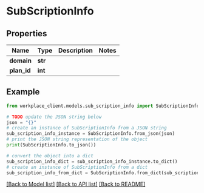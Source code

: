 # SubScriptionInfo


## Properties

Name | Type | Description | Notes
------------ | ------------- | ------------- | -------------
**domain** | **str** |  | 
**plan_id** | **int** |  | 

## Example

```python
from workplace_client.models.sub_scription_info import SubScriptionInfo

# TODO update the JSON string below
json = "{}"
# create an instance of SubScriptionInfo from a JSON string
sub_scription_info_instance = SubScriptionInfo.from_json(json)
# print the JSON string representation of the object
print(SubScriptionInfo.to_json())

# convert the object into a dict
sub_scription_info_dict = sub_scription_info_instance.to_dict()
# create an instance of SubScriptionInfo from a dict
sub_scription_info_from_dict = SubScriptionInfo.from_dict(sub_scription_info_dict)
```
[[Back to Model list]](../README.md#documentation-for-models) [[Back to API list]](../README.md#documentation-for-api-endpoints) [[Back to README]](../README.md)


